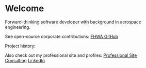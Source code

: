 # Welcome

Forward-thinking software developer with background in aerospace engineering.

See open-source corporate contributions: 
[FHWA GitHub](https://github.com/davidgayman)

Project history: 

Also check out my professional site and profiles:
[Professional Site](https://davidgayman.com)
[Consulting](https://davidgayman.com)
[LinkedIn](https://www.linkedin.com/in/DavidGayman)

